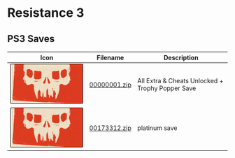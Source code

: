 # Resistance 3

## PS3 Saves

| Icon | Filename | Description |
|------|----------|-------------|
| ![Resistance 3](ICON0.PNG) | [00000001.zip](00000001.zip) | All Extra & Cheats Unlocked + Trophy Popper Save |
| ![Resistance 3](ICON0.PNG) | [00173312.zip](00173312.zip) | platinum save |
